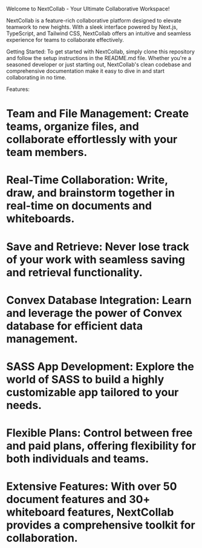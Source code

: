 Welcome to NextCollab - Your Ultimate Collaborative Workspace!

NextCollab is a feature-rich collaborative platform designed to elevate teamwork to new heights. With a sleek interface powered by Next.js, TypeScript, and Tailwind CSS, NextCollab offers an intuitive and seamless experience for teams to collaborate effectively.

Getting Started:
To get started with NextCollab, simply clone this repository and follow the setup instructions in the README.md file. Whether you're a seasoned developer or just starting out, NextCollab's clean codebase and comprehensive documentation make it easy to dive in and start collaborating in no time.

Features:

# Team and File Management: Create teams, organize files, and collaborate effortlessly with your team members.
# Real-Time Collaboration: Write, draw, and brainstorm together in real-time on documents and whiteboards.
# Save and Retrieve: Never lose track of your work with seamless saving and retrieval functionality.
# Convex Database Integration: Learn and leverage the power of Convex database for efficient data management.
# SASS App Development: Explore the world of SASS to build a highly customizable app tailored to your needs.
# Flexible Plans: Control between free and paid plans, offering flexibility for both individuals and teams.
# Extensive Features: With over 50 document features and 30+ whiteboard features, NextCollab provides a comprehensive toolkit for collaboration.
